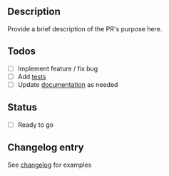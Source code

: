 ## Description
Provide a brief description of the PR's purpose here.

## Todos
- [ ] Implement feature / fix bug
- [ ] Add [tests](https://github.com/choderalab/openmmtools/tree/master/openmmtools/tests)
- [ ] Update [documentation](https://github.com/choderalab/openmmtools/tree/master/docs) as needed

## Status
- [ ] Ready to go

## Changelog entry
See [changelog](https://github.com/choderalab/openmmtools/blob/master/docs/releasehistory.rst) for examples
```

```
